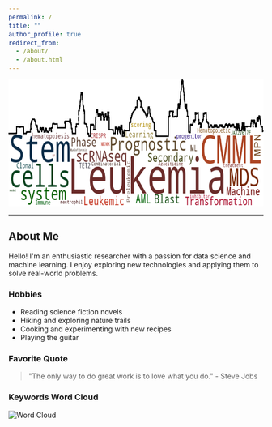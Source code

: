 ```yaml
---
permalink: /
title: ""
author_profile: true
redirect_from: 
  - /about/
  - /about.html
---
```


<div style="text-align: center;">
  <img src="https://raw.githubusercontent.com/EspressoKris/Portfolio/master/scripts/wordcloud.png" alt="Wordcloud" style="width: 700px; height: 250px;">
</div>

---

## About Me

Hello! I'm an enthusiastic researcher with a passion for data science and machine learning. I enjoy exploring new technologies and applying them to solve real-world problems.

### Hobbies

- Reading science fiction novels
- Hiking and exploring nature trails
- Cooking and experimenting with new recipes
- Playing the guitar

### Favorite Quote

> "The only way to do great work is to love what you do." - Steve Jobs


### Keywords Word Cloud
![Word Cloud](wordcloud.png)
